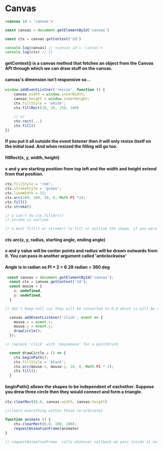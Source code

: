 # Canvas

```html
<canvas id = 'canvas'>
```
```js
const canvas = document.getElementById('canvas')

const ctx = canvas.getContext('2d')

console.log(canvas) // <canvas id = 'canvas'>
console.log(ctx) // {}
```

#### getContext() is a canvas method that fetches an object from the Canvas API through which we can draw stuff on the canvas.

#### canvas's dimension isn't responsive so...

```js
window.addEventListner('resize', function () {
    canvas.width = window.innerWidth;
    canvas.height = window.innerHeight;
    ctx.fillStyle = 'white';
    ctx.fillRect(10, 10, 150, 100)
    
    // or
    ctx.rect(...)
    ctx.fill()
})
```

#### If you put it all outside the event listener then it will only resize itself on the initial load. And when resized the filling will go too.

#### fillRect(x, y, width, height)

#### x and y are starting position from top left and the width and height extend from that position.

```js
ctx.fillStyle = 'red';
ctx.strokeStyle = 'green';
ctx.lineWidth = 15;
ctx.arc(100, 100, 50, 0, Math.PI *2);
ctx.fill()
ctx.stroke()

// u can't do ctx.fillArc()
// stroke is outline

// u must fill() or stroke() to fill or outline the shape, if you were to apply them without defining the values then black would be default value.
```

#### ctx.arc(x, y, radius, starting angle, ending angle)

#### x and y value will be center points and radius will be drawn outwards from it. You can pass in another argument called 'anticlockwise'

#### Angle is in radian so PI * 2 = 6.28 radian = 360 deg


```js
 const canvas = document.getElementById('canvas');
  const ctx = canvas.getContext('2d');
  const mouse = {
    x: undefined,
    y: undefined,
  }

// don't keep null cuz they will be converted to 0,0 which is will be displayed in the canvas.

  canvas.addEventListener('click', event => {
    mouse.x = event.x;
    mouse.y = event.y;
    drawCircle();
  });

// replace 'click' with 'mousemove' for a paintbrush

  const drawCircle = () => { 
    ctx.beginPath();
    ctx.fillStyle = 'black';
    ctx.arc(mouse.x, mouse.y, 10, 0, Math.PI * 2);
    ctx.fill();
  }
```

#### beginPath() allows the shapes to be independent of eachother. Suppose you drew three circle then they would connect and form a triangle.

```js
ctx.clearRect(0,0, canvas.width, canvas.height)

//clears everything within those co-ordinates

function animate () {
    ctx.clearRect(0,0, 100, 100);
    requestAnimationFrame(animate)
}

// requestAnimationFrame  calls whatever callback we pass inside it only once. So here its kinda like a recursion.
```
